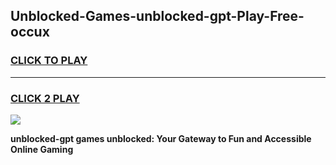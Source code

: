 
## Unblocked-Games-unblocked-gpt-Play-Free-occux
<h3>
<a href="https://premium76.site?title=unblocked-gpt&ref=21A">CLICK TO PLAY</a></h3>
<hr>

<h3>
<a href="https://premium76.site?title=unblocked-gpt&ref=21A">CLICK 2 PLAY</a>
  
</h3>

<a href="https://premium76.site?title=unblocked-gpt&ref=21A"><img src="https://clearcache.store/games.png"></a>


**unblocked-gpt games unblocked: Your Gateway to Fun and Accessible Online Gaming**
